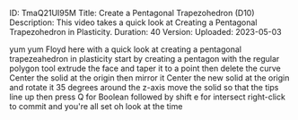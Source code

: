 ID: TmaQ21UI95M
Title: Create a Pentagonal Trapezohedron (D10)
Description: This video takes a quick look at Creating a Pentagonal Trapezohedron in Plasticity.
Duration: 40
Version: 
Uploaded: 2023-05-03

yum yum
Floyd here with a quick look at creating
a pentagonal trapezeahedron in
plasticity start by creating a pentagon
with the regular polygon tool extrude
the face and taper it to a point
then delete the curve Center the solid
at the origin then mirror it Center the
new solid at the origin and rotate it 35
degrees around the z-axis move the solid
so that the tips line up then press Q
for Boolean
followed by shift e for intersect
right-click to commit and you're all set
oh look at the time
